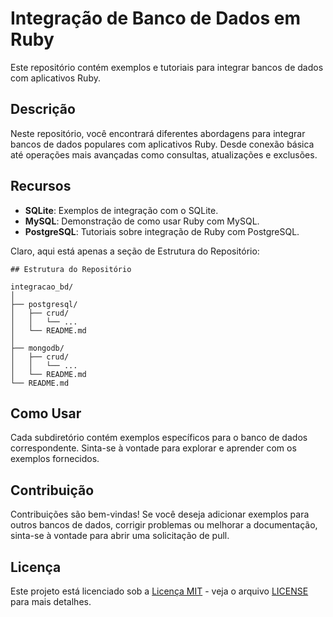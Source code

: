# Integração de Banco de Dados em Ruby

Este repositório contém exemplos e tutoriais para integrar bancos de dados com aplicativos Ruby.

## Descrição

Neste repositório, você encontrará diferentes abordagens para integrar bancos de dados populares com aplicativos Ruby. Desde conexão básica até operações mais avançadas como consultas, atualizações e exclusões.

## Recursos

- **SQLite**: Exemplos de integração com o SQLite.
- **MySQL**: Demonstração de como usar Ruby com MySQL.
- **PostgreSQL**: Tutoriais sobre integração de Ruby com PostgreSQL.

Claro, aqui está apenas a seção de Estrutura do Repositório:

```
## Estrutura do Repositório

integracao_bd/
│
├── postgresql/
│   ├── crud/
│   │   └── ...
│   └── README.md
│
├── mongodb/
│   ├── crud/
│   │   └── ...
│   └── README.md
└── README.md
```
## Como Usar

Cada subdiretório contém exemplos específicos para o banco de dados correspondente. Sinta-se à vontade para explorar e aprender com os exemplos fornecidos.

## Contribuição

Contribuições são bem-vindas! Se você deseja adicionar exemplos para outros bancos de dados, corrigir problemas ou melhorar a documentação, sinta-se à vontade para abrir uma solicitação de pull.

## Licença

Este projeto está licenciado sob a [Licença MIT](https://opensource.org/licenses/MIT) - veja o arquivo [LICENSE](LICENSE) para mais detalhes.
